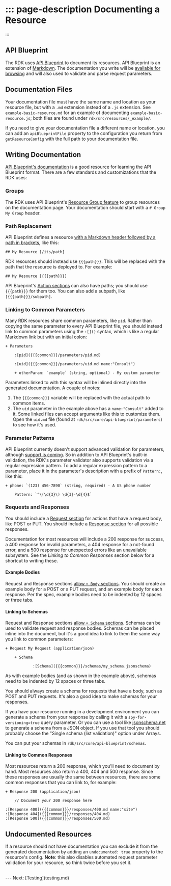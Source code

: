 ::: page-description
Documenting a Resource
=======
:::

## API Blueprint

The RDK uses [API Blueprint](https://apiblueprint.org) to document its resources. API Blueprint is an extension of [Markdown](https://daringfireball.net/projects/markdown/). The documentation you write will be [available for browsing](#/vx-api) and will also used to validate and parse request parameters.

## Documentation Files

Your documentation file must have the same name and location as your resource file, but with a `.md` extension instead of a `.js` extension. See `example-basic-resource.md` for an example of documenting `example-basic-resource.js`; both files are found under `rdk/src/resources/_example/`.

If you need to give your documentation file a different name or location, you can add an `apiBlueprintFile` property to the configuration you return from `getResourceConfig` with the full path to your documentation file.

## Writing Documentation

[API Blueprint's documentation](https://github.com/apiaryio/api-blueprint/blob/master/API%20Blueprint%20Specification.md) is a good resource for learning the API Blueprint format. There are a few standards and customizations that the RDK uses:

### Groups

The RDK uses API Blueprint's [Resource Group feature](https://github.com/apiaryio/api-blueprint/blob/master/API%20Blueprint%20Specification.md#def-resourcegroup-section) to group resources on the documentation page. Your documentation should start with a `# Group My Group` header.

### Path Replacement

API Blueprint defines a resource [with a Markdown header followed by a path in brackets](https://github.com/apiaryio/api-blueprint/blob/master/API%20Blueprint%20Specification.md#def-resource-section), like this:

    ## My Resource [/its/path]

RDK resources should instead use `{{{path}}}`. This will be replaced with the path that the resource is deployed to. For example:

    ## My Resource [{{{path}}}]

API Blueprint's [Action sections](https://github.com/apiaryio/api-blueprint/blob/master/API%20Blueprint%20Specification.md#def-action-section) can also have paths; you should use `{{{path}}}` for them too. You can also add a subpath, like `[{{{path}}}/subpath]`.

### Linking to Common Parameters

Many RDK resources share common parameters, like `pid`. Rather than copying the same parameter to every API Blueprint file, you should instead link to common parameters using the `:[]()` syntax, which is like a regular Markdown link but with an initial colon:

    + Parameters

        :[pid]({{{common}}}/parameters/pid.md)

        :[uid]({{{common}}}/parameters/uid.md name:"Consult")

        + otherParam: `example` (string, optional) - My custom parameter

Parameters linked to with this syntax will be inlined directly into the generated documentation. A couple of notes:

1. The `{{{common}}}` variable will be replaced with the actual path to common items.
2. The `uid` parameter in the example above has a `name:"Consult"` added to it. Some linked files can accept arguments like this to customize them. Open the `uid.md` file (found at `rdk/src/core/api-blueprint/parameters`) to see how it's used. 

### Parameter Patterns

API Blueprint currently doesn't support advanced validation for parameters, although [support is coming](https://github.com/apiaryio/api-blueprint/issues/211). So in addition to API Blueprint's built-in validation, the RDK's parameter validator also supports validation via a regular expression pattern. To add a regular expression pattern to a parameter, place it in the parameter's description with a prefix of `Pattern:`, like this:

    + phone: `(123) 456-7890` (string, required) - A US phone number

        Pattern: `^\(\d{3}\) \d{3}-\d{4}$`

### Requests and Responses

You should include a [Request section](https://github.com/apiaryio/api-blueprint/blob/master/API%20Blueprint%20Specification.md#def-request-section) for actions that have a request body, like POST or PUT. You should include a [Response section](https://github.com/apiaryio/api-blueprint/blob/master/API%20Blueprint%20Specification.md#def-response-section) for all possible responses.

Documentation for most resources will include a 200 response for success, a 400 response for invalid parameters, a 404 response for a not-found error, and a 500 response for unexpected errors like an unavailable subsystem. See the *Linking to Common Responses* section below for a shortcut to writing these.

#### Example Bodies

Request and Response sections [allow `+ Body` sections](https://github.com/apiaryio/api-blueprint/blob/master/API%20Blueprint%20Specification.md#def-body-section). You should create an example body for a POST or a PUT request, and an example body for each response. Per the spec, example bodies need to be indented by 12 spaces or three tabs.

#### Linking to Schemas

Request and Response sections [allow `+ Schema` sections](https://github.com/apiaryio/api-blueprint/blob/master/API%20Blueprint%20Specification.md#def-schema-section). Schemas can be used to validate request and response bodies. Schemas can be placed inline into the document, but it's a good idea to link to them the same way you link to common parameters:

    + Request My Request (application/json)

        + Schema

                :[Schema]({{{common}}}/schemas/my_schema.jsonschema)

As with example bodies (and as shown in the example above), schemas need to be indented by 12 spaces or three tabs.

You should always create a schema for requests that have a body, such as POST and PUT requests. It's also a good idea to make schemas for your responses.

If you have your resource running in a development environment you can generate a schema from your response by calling it with a `spy-for-versioning=true` query parameter. Or you can use a tool like [jsonschema.net](http://jsonschema.net) to generate a schema from a JSON object. If you use that tool you should probably choose the "Single schema (list validation)" option under Arrays.

You can put your schemas in `rdk/src/core/api-blueprint/schemas`.

#### Linking to Common Responses

Most resources return a 200 response, which you'll need to document by hand. Most resources also return a 400, 404 and 500 response. Since these responses are usually the same between resources, there are some common responses that you can link to, for example:

    + Response 200 (application/json)

        // Document your 200 response here

    :[Response 400]({{{common}}}/responses/400.md name:"site")
    :[Response 404]({{{common}}}/responses/404.md)
    :[Response 500]({{{common}}}/responses/500.md)

## Undocumented Resources

If a resource should not have documentation you can exclude it from the generated documentation by adding an `undocumented: true` property to the resource's config. **Note**: this also disables automated request parameter validation for your resource, so think twice before you set it.

<br />
---
Next: [Testing](testing.md)
